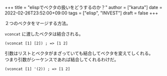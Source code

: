+++
title = "elispでベクタの扱いをどうするのか？"
author = ["karuta"]
date = 2022-02-26T23:52:00+09:00
tags = ["elisp", "INVEST"]
draft = false
+++

２つのベクタをマージする方法。 <br/>

`vconcat` に渡したベクタは結合される。 <br/>

```elisp
(vconcat [1] [2]) ; => [1 2]
```

引数はリストとベクタがまざっていても結合してベクタを変えてしくれる。 <br/>
つまり引数がシーケンスであれば結合してくれるわけだ。 <br/>

```elisp
(vconcat [1] '(2)) ; => [1 2]
```
